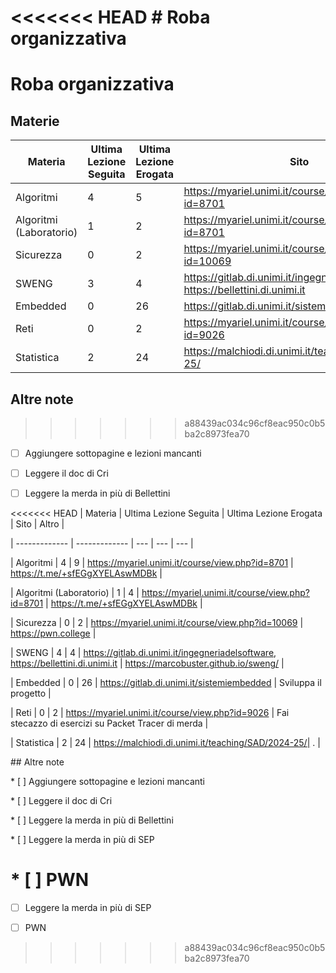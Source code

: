 <<<<<<< HEAD
\# Roba organizzativa
=======
# Roba organizzativa

## Materie

| Materia  | Ultima Lezione Seguita | Ultima Lezione Erogata | Sito | Altro |
| ------------- | ------------- | --- | --- | --- |
| Algoritmi  | 4  | 5 |  https://myariel.unimi.it/course/view.php?id=8701 | https://t.me/+sfEGgXYELAswMDBk |
| Algoritmi (Laboratorio) | 1  | 2 | https://myariel.unimi.it/course/view.php?id=8701 | https://t.me/+sfEGgXYELAswMDBk |
| Sicurezza | 0 | 2 | https://myariel.unimi.it/course/view.php?id=10069 | https://pwn.college |
| SWENG | 3 | 4 | https://gitlab.di.unimi.it/ingegneriadelsoftware, https://bellettini.di.unimi.it | https://marcobuster.github.io/sweng/ |
| Embedded | 0 | 26 | https://gitlab.di.unimi.it/sistemiembedded | Sviluppa il progetto |
| Reti | 0 | 2 | https://myariel.unimi.it/course/view.php?id=9026 | Fai stecazzo di esercizi su Packet Tracer di merda |
| Statistica | 2 | 24 | https://malchiodi.di.unimi.it/teaching/SAD/2024-25/| . |


## Altre note
>>>>>>> a88439ac034c96cf8eac950c0b5ba2c8973fea70



* [ ] Aggiungere sottopagine e lezioni mancanti

* [ ] Leggere il doc di Cri

* [ ] Leggere la merda in più di Bellettini

<<<<<<< HEAD
| Materia  | Ultima Lezione Seguita | Ultima Lezione Erogata | Sito | Altro |

| ------------- | ------------- | --- | --- | --- |

| Algoritmi  | 4  | 9 |  https://myariel.unimi.it/course/view.php?id=8701 | https://t.me/+sfEGgXYELAswMDBk |

| Algoritmi (Laboratorio) | 1  | 4 | https://myariel.unimi.it/course/view.php?id=8701 | https://t.me/+sfEGgXYELAswMDBk |

| Sicurezza | 0 | 2 | https://myariel.unimi.it/course/view.php?id=10069 | https://pwn.college |

| SWENG | 4 | 4 | https://gitlab.di.unimi.it/ingegneriadelsoftware, https://bellettini.di.unimi.it | https://marcobuster.github.io/sweng/ |

| Embedded | 0 | 26 | https://gitlab.di.unimi.it/sistemiembedded | Sviluppa il progetto |

| Reti | 0 | 2 | https://myariel.unimi.it/course/view.php?id=9026 | Fai stecazzo di esercizi su Packet Tracer di merda |

| Statistica | 2 | 24 | https://malchiodi.di.unimi.it/teaching/SAD/2024-25/| . |





\## Altre note







\* \[ ] Aggiungere sottopagine e lezioni mancanti



\* \[ ] Leggere il doc di Cri



\* \[ ] Leggere la merda in più di Bellettini



\* \[ ] Leggere la merda in più di SEP



\* \[ ] PWN
=======
* [ ] Leggere la merda in più di SEP

* [ ] PWN
>>>>>>> a88439ac034c96cf8eac950c0b5ba2c8973fea70

